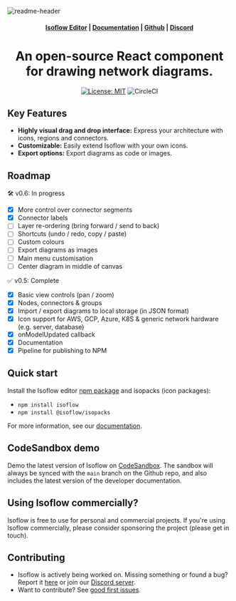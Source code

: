 ![readme-header](https://user-images.githubusercontent.com/1769678/223572353-788d5d38-cd28-40fa-96cd-9d29226f7e4b.png)

<h4 align="center">
  <a href="https://v2.isoflow.io/">Isoflow Editor</a> |
  <a href="https://v2.isoflow.io/docs">Documentation</a> |
  <a href="https://github.com/markmanx/isoflow">Github</a> |
  <a href="https://discord.gg/QYPkvZth7D">Discord</a>
</h4>

<div align="center">
  <h1>An open-source React component for drawing network diagrams.</h2>
</div>

<div align="center">

[![License: MIT](https://img.shields.io/badge/License-MIT-yellow.svg)](https://opensource.org/licenses/MIT)
![CircleCI](https://circleci.com/gh/markmanx/isoflow.svg?style=shield)

</div>

## Key Features

- **Highly visual drag and drop interface:** Express your architecture with icons, regions and connectors.
- **Customizable:** Easily extend Isoflow with your own icons.
- **Export options:** Export diagrams as code or images.

## Roadmap

🛠 v0.6: In progress
- [x] More control over connector segments
- [x] Connector labels
- [ ] Layer re-ordering (bring forward / send to back)
- [ ] Shortcuts (undo / redo, copy / paste)
- [ ] Custom colours
- [ ] Export diagrams as images
- [ ] Main menu customisation
- [ ] Center diagram in middle of canvas

✅ v0.5: Complete
- [x] Basic view controls (pan / zoom)
- [x] Nodes, connectors & groups
- [x] Import / export diagrams to local storage (in JSON format)
- [x] Icon support for AWS, GCP, Azure, K8S & generic network hardware (e.g. server, database)
- [x] onModelUpdated callback
- [x] Documentation
- [x] Pipeline for publishing to NPM

## Quick start

Install the Isoflow editor [npm package](https://www.npmjs.com/package/isoflow) and isopacks (icon packages):

- `npm install isoflow`
- `npm install @isoflow/isopacks`

For more information, see our [documentation](https://v2.isoflow.io/docs).

## CodeSandbox demo
Demo the latest version of Isoflow on [CodeSandbox](https://codesandbox.io/p/sandbox/github/markmanx/isoflow).  The sandbox will always be synced with the `main` branch on the Github repo, and also includes the latest version of the developer documentation.

## Using Isoflow commercially?
Isoflow is free to use for personal and commercial projects.  If you're using Isoflow commercially, please consider sponsoring the project (please get in touch).

## Contributing
- Isoflow is actively being worked on.  Missing something or found a bug? Report it [here](https://github.com/markmanx/isoflow/issues) or join our [Discord server](https://discord.gg/QYPkvZth7D).
- Want to contribute? See [good first issues](https://github.com/markmanx/isoflow/contribute).